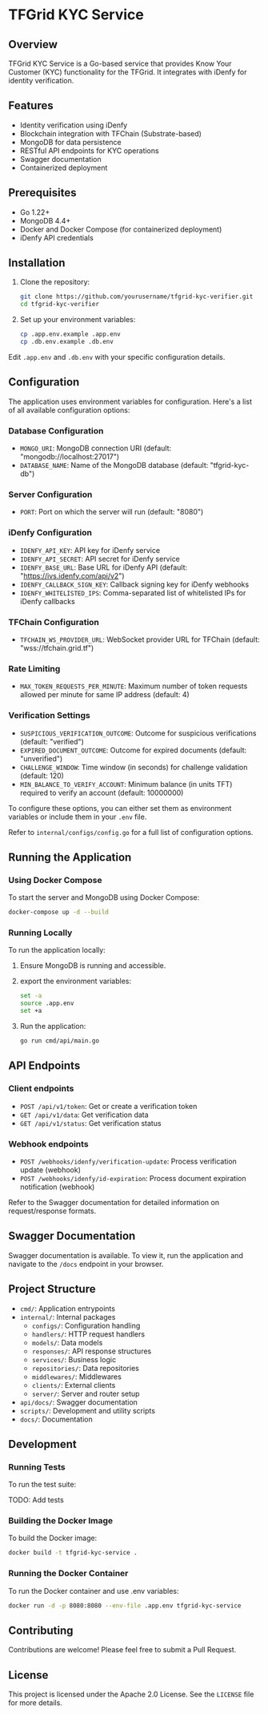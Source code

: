 # TFGrid KYC Service

## Overview

TFGrid KYC Service is a Go-based service that provides Know Your Customer (KYC) functionality for the TFGrid. It integrates with iDenfy for identity verification.

## Features

- Identity verification using iDenfy
- Blockchain integration with TFChain (Substrate-based)
- MongoDB for data persistence
- RESTful API endpoints for KYC operations
- Swagger documentation
- Containerized deployment

## Prerequisites

- Go 1.22+
- MongoDB 4.4+
- Docker and Docker Compose (for containerized deployment)
- iDenfy API credentials

## Installation

1. Clone the repository:

    ```bash
    git clone https://github.com/yourusername/tfgrid-kyc-verifier.git
    cd tfgrid-kyc-verifier
    ```

2. Set up your environment variables:

    ```bash
    cp .app.env.example .app.env
    cp .db.env.example .db.env
    ```

Edit `.app.env` and `.db.env` with your specific configuration details.

## Configuration

The application uses environment variables for configuration. Here's a list of all available configuration options:

### Database Configuration

- `MONGO_URI`: MongoDB connection URI (default: "mongodb://localhost:27017")
- `DATABASE_NAME`: Name of the MongoDB database (default: "tfgrid-kyc-db")

### Server Configuration

- `PORT`: Port on which the server will run (default: "8080")

### iDenfy Configuration

- `IDENFY_API_KEY`: API key for iDenfy service
- `IDENFY_API_SECRET`: API secret for iDenfy service
- `IDENFY_BASE_URL`: Base URL for iDenfy API (default: "<https://ivs.idenfy.com/api/v2>")
- `IDENFY_CALLBACK_SIGN_KEY`: Callback signing key for iDenfy webhooks
- `IDENFY_WHITELISTED_IPS`: Comma-separated list of whitelisted IPs for iDenfy callbacks

### TFChain Configuration

- `TFCHAIN_WS_PROVIDER_URL`: WebSocket provider URL for TFChain (default: "wss://tfchain.grid.tf")

### Rate Limiting

- `MAX_TOKEN_REQUESTS_PER_MINUTE`: Maximum number of token requests allowed per minute for same IP address (default: 4)

### Verification Settings

- `SUSPICIOUS_VERIFICATION_OUTCOME`: Outcome for suspicious verifications (default: "verified")
- `EXPIRED_DOCUMENT_OUTCOME`: Outcome for expired documents (default: "unverified")
- `CHALLENGE_WINDOW`: Time window (in seconds) for challenge validation (default: 120)
- `MIN_BALANCE_TO_VERIFY_ACCOUNT`: Minimum balance (in units TFT) required to verify an account (default: 10000000)

To configure these options, you can either set them as environment variables or include them in your `.env` file.

Refer to `internal/configs/config.go` for a full list of configuration options.

## Running the Application

### Using Docker Compose

To start the server and MongoDB using Docker Compose:

```bash
docker-compose up -d --build
```

### Running Locally

To run the application locally:

1. Ensure MongoDB is running and accessible.
2. export the environment variables:

    ```bash
    set -a
    source .app.env
    set +a
    ```

3. Run the application:

    ```bash
    go run cmd/api/main.go
    ```

## API Endpoints

### Client endpoints

- `POST /api/v1/token`: Get or create a verification token
- `GET /api/v1/data`: Get verification data
- `GET /api/v1/status`: Get verification status

### Webhook endpoints

- `POST /webhooks/idenfy/verification-update`: Process verification update (webhook)
- `POST /webhooks/idenfy/id-expiration`: Process document expiration notification (webhook)

Refer to the Swagger documentation for detailed information on request/response formats.

## Swagger Documentation

Swagger documentation is available. To view it, run the application and navigate to the `/docs` endpoint in your browser.

## Project Structure

- `cmd/`: Application entrypoints
- `internal/`: Internal packages
  - `configs/`: Configuration handling
  - `handlers/`: HTTP request handlers
  - `models/`: Data models
  - `responses/`: API response structures
  - `services/`: Business logic
  - `repositories/`: Data repositories
  - `middlewares/`: Middlewares
  - `clients/`: External clients
  - `server/`: Server and router setup
- `api/docs/`: Swagger documentation
- `scripts/`: Development and utility scripts
- `docs/`: Documentation

## Development

### Running Tests

To run the test suite:

TODO: Add tests

### Building the Docker Image

To build the Docker image:

```bash
docker build -t tfgrid-kyc-service .
```

### Running the Docker Container

To run the Docker container and use .env variables:

```bash
docker run -d -p 8080:8080 --env-file .app.env tfgrid-kyc-service
```

## Contributing

Contributions are welcome! Please feel free to submit a Pull Request.

## License

This project is licensed under the Apache 2.0 License. See the `LICENSE` file for more details.
